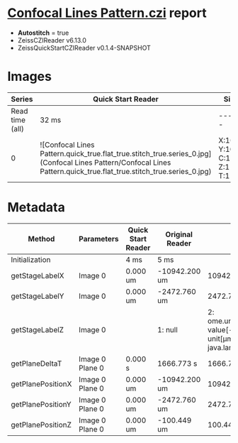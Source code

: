 # [Confocal Lines Pattern.czi](https://zenodo.org/record/6848342/files/Confocal%20Lines%20Pattern.czi) report
 - **Autostitch** = true
 - ZeissCZIReader v6.13.0
 - ZeissQuickStartCZIReader v0.1.4-SNAPSHOT

# Images 

| Series            | Quick Start Reader | Size | Original Reader | Size |
|-------------------|--------------------|------|-----------------|------|
| Read time (all)   |32 ms|------|45 ms|------|
|0|![Confocal Lines Pattern.quick_true.flat_true.stitch_true.series_0.jpg](Confocal Lines Pattern/Confocal Lines Pattern.quick_true.flat_true.stitch_true.series_0.jpg)|X:1024<br>Y:1024<br>C:1<br>Z:1<br>T:1|![Confocal Lines Pattern.quick_false.flat_true.stitch_true.series_0.jpg](Confocal Lines Pattern/Confocal Lines Pattern.quick_false.flat_true.stitch_true.series_0.jpg)|X:1024<br>Y:1024<br>C:1<br>Z:1<br>T:1|

# Metadata

|  Method            | Parameters       | Quick Start Reader | Original Reader | Delta  |
| -------------------|------------------|--------------------|-----------------|------- |
| Initialization     |                  |4 ms|5 ms|        |
| getStageLabelX| Image 0 | 0.000 um | -10942.200 um | 10942.200 um |
| getStageLabelY| Image 0 | 0.000 um | -2472.760 um | 2472.760 um |
| getStageLabelZ| Image 0 | | 1: null| 2: ome.units.quantity.Length: value[-100.449], unit[µm] stored as java.lang.Double |
| getPlaneDeltaT| Image 0 Plane 0 |  0.000 s |  1666.773 s | 1666.773 s |
| getPlanePositionX| Image 0 Plane 0 | 0.000 um | -10942.200 um | 10942.200 um |
| getPlanePositionY| Image 0 Plane 0 | 0.000 um | -2472.760 um | 2472.760 um |
| getPlanePositionZ| Image 0 Plane 0 | 0.000 um | -100.449 um | 100.449 um |
